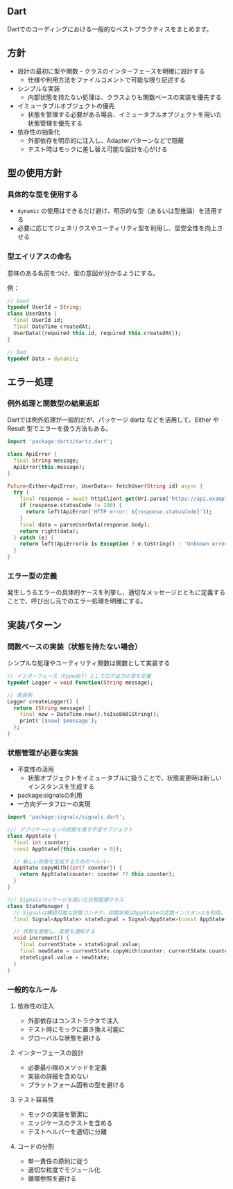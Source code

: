 ## Dart

Dartでのコーディングにおける一般的なベストプラクティスをまとめます。

## 方針

- 設計の最初に型や関数・クラスのインターフェースを明確に設計する
  - 仕様や利用方法をファイルコメントで可能な限り記述する
- シンプルな実装
  - 内部状態を持たない処理は、クラスよりも関数ベースの実装を優先する
- イミュータブルオブジェクトの優先
  - 状態を管理する必要がある場合、イミュータブルオブジェクトを用いた状態管理を優先する
- 依存性の抽象化
  - 外部依存を明示的に注入し、Adapterパターンなどで隠蔽
  - テスト時はモックに差し替え可能な設計を心がける

## 型の使用方針

### 具体的な型を使用する

- `dynamic` の使用はできるだけ避け、明示的な型（あるいは型推論）を活用する
- 必要に応じてジェネリクスやユーティリティ型を利用し、型安全性を向上させる

### 型エイリアスの命名

意味のある名前をつけ、型の意図が分かるようにする。

例：

```dart
// Good
typedef UserId = String;
class UserData {
  final UserId id;
  final DateTime createdAt;
  UserData({required this.id, required this.createdAt});
}

// Bad
typedef Data = dynamic;
```

## エラー処理

### 例外処理と関数型の結果返却

Dartでは例外処理が一般的だが、パッケージ dartz などを活用して、Either や Result 型でエラーを扱う方法もある。

```dart
import 'package:dartz/dartz.dart';

class ApiError {
  final String message;
  ApiError(this.message);
}

Future<Either<ApiError, UserData>> fetchUser(String id) async {
  try {
    final response = await httpClient.get(Uri.parse('https://api.example.com/users/$id'));
    if (response.statusCode != 200) {
      return left(ApiError('HTTP error: ${response.statusCode}'));
    }
    final data = parseUserData(response.body);
    return right(data);
  } catch (e) {
    return left(ApiError(e is Exception ? e.toString() : 'Unknown error'));
  }
}
```

### エラー型の定義

発生しうるエラーの具体的ケースを列挙し、適切なメッセージとともに定義することで、呼び出し元でのエラー処理を明確にする。

## 実装パターン

### 関数ベースの実装（状態を持たない場合）

シンプルな処理やユーティリティ関数は関数として実装する

```dart
// インターフェース（typedef）としてログ出力の型を定義
typedef Logger = void Function(String message);

// 実装例
Logger createLogger() {
  return (String message) {
    final now = DateTime.now().toIso8601String();
    print('[$now] $message');
  };
}
```

### 状態管理が必要な実装

- 不変性の活用
  - 状態オブジェクトをイミュータブルに扱うことで、状態変更時は新しいインスタンスを生成する
- package:signalsの利用
- 一方向データフローの実現

```dart
import 'package:signals/signals.dart';

/// アプリケーションの状態を表す不変オブジェクト
class AppState {
  final int counter;
  const AppState({this.counter = 0});

  // 新しい状態を生成するためのヘルパー
  AppState copyWith({int? counter}) {
    return AppState(counter: counter ?? this.counter);
  }
}

/// Signalsパッケージを用いた状態管理クラス
class StateManager {
  // Signalは購読可能な状態コンテナ。初期状態はAppStateの定数インスタンスを利用。
  final Signal<AppState> stateSignal = Signal<AppState>(const AppState());

  // 状態を更新し、変更を通知する
  void increment() {
    final currentState = stateSignal.value;
    final newState = currentState.copyWith(counter: currentState.counter + 1);
    stateSignal.value = newState;
  }
}
```

### 一般的なルール

1. 依存性の注入
   - 外部依存はコンストラクタで注入
   - テスト時にモックに置き換え可能に
   - グローバルな状態を避ける

2. インターフェースの設計
   - 必要最小限のメソッドを定義
   - 実装の詳細を含めない
   - プラットフォーム固有の型を避ける

3. テスト容易性
   - モックの実装を簡潔に
   - エッジケースのテストを含める
   - テストヘルパーを適切に分離

4. コードの分割
   - 単一責任の原則に従う
   - 適切な粒度でモジュール化
   - 循環参照を避ける
